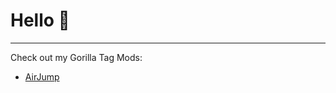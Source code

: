 # Hello :wave:
---------------------------------------------------------------------------------

Check out my Gorilla Tag Mods:
- [AirJump](https://github.com/fchb1239/AirJump)
